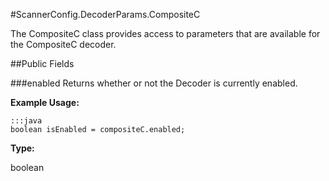 #ScannerConfig.DecoderParams.CompositeC

The CompositeC class provides access to parameters that are available for the CompositeC decoder.

##Public Fields

###enabled
Returns whether or not the Decoder is currently enabled.

**Example Usage:**

    :::java
    boolean isEnabled = compositeC.enabled;


**Type:**

boolean

